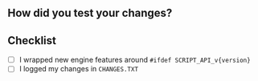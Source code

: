 <!-- What changes did you make and why?. Write above or below this line. -->


## How did you test your changes?


## Checklist
- [ ] I wrapped new engine features around `#ifdef SCRIPT_API_v{version}`
- [ ] I logged my changes in `CHANGES.TXT`
